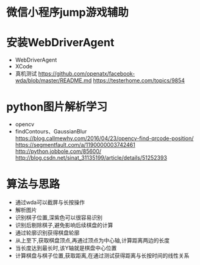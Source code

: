 # 微信小程序jump游戏辅助

# 安装WebDriverAgent
* WebDriverAgent
* XCode
* 真机测试
https://github.com/openatx/facebook-wda/blob/master/README.md
https://testerhome.com/topics/9854

# python图片解析学习
* opencv
* findContours、GaussianBlur
https://blog.callmewhy.com/2016/04/23/opencv-find-qrcode-position/
https://segmentfault.com/a/1190000003742461
http://python.jobbole.com/85600/
http://blog.csdn.net/sinat_31135199/article/details/51252393

# 算法与思路
* 通过wda可以截屏与长按操作
* 解析图片
* 识别棋子位置,深紫色可以很容易识别
* 识别后剔除棋子,避免影响后续棋盘的计算
* 通过轮廓识别获得棋盘轮廓
* 从上至下,获取棋盘顶点,再通过顶点为中心轴,计算距离两边的长度
* 当长度达到最长时,该Y轴就是棋盘中心位置
* 计算棋盘与棋子位置,获取距离,在通过测试获得距离与长按时间的线性关系